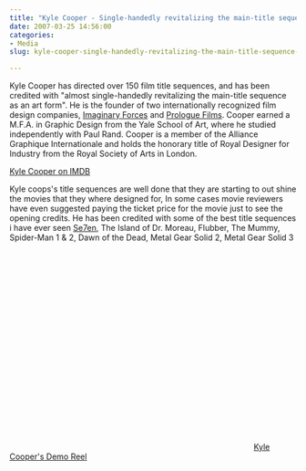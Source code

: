 ```yaml
---
title: "Kyle Cooper - Single-handedly revitalizing the main-title sequence as an art form"
date: 2007-03-25 14:56:00
categories:
- Media
slug: kyle-cooper-single-handedly-revitalizing-the-main-title-sequence-as-an-art-form

---
```


Kyle Cooper has directed over 150 film title sequences, and has been credited with "almost single-handedly revitalizing the main-title sequence as an art form". He is the founder of two internationally recognized film design companies, <a href="http://imaginaryforces.com/">Imaginary Forces</a> and <a href="http://www.prologue.com/">Prologue Films</a>. Cooper earned a M.F.A. in Graphic Design from the Yale School of Art, where he studied independently with Paul Rand. Cooper is a member of the Alliance Graphique Internationale and holds the honorary title of Royal Designer for Industry from the Royal Society of Arts in London.

<a href="http://www.imdb.com/name/nm0178204/">Kyle Cooper on IMDB </a>

Kyle coops's title sequences are well done that they are starting to out shine the movies that they where designed for, In some cases movie reviewers have even suggested paying the ticket price for the movie just to see the opening credits. He has been credited with some of the best title sequences i have ever seen <a href="http://www.youtube.com/watch?v=SEZK7mJoPLY">Se7en</a>, The Island of Dr. Moreau, Flubber, The Mummy, Spider-Man 1 &amp; 2, Dawn of the Dead, Metal Gear Solid 2, Metal Gear Solid 3

<object width="425" height="350"><param name="movie" value="http://www.youtube.com/v/kf2yk1x-Fis"></param><param name="wmode" value="transparent"></param><embed src="http://www.youtube.com/v/kf2yk1x-Fis" type="application/x-shockwave-flash" wmode="transparent" width="425" height="350"></embed></object>
<a href="http://www.youtube.com/watch?v=kf2yk1x-Fis">Kyle Cooper's Demo Reel </a>
